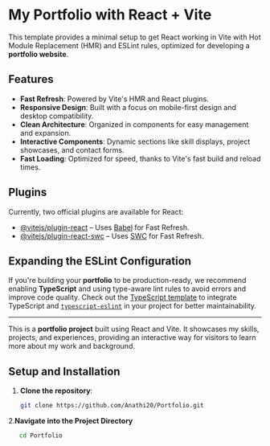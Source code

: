 # My Portfolio with React + Vite

This template provides a minimal setup to get React working in Vite with Hot Module Replacement (HMR) and ESLint rules, optimized for developing a **portfolio website**.

## Features

- **Fast Refresh**: Powered by Vite's HMR and React plugins.
- **Responsive Design**: Built with a focus on mobile-first design and desktop compatibility.
- **Clean Architecture**: Organized in components for easy management and expansion.
- **Interactive Components**: Dynamic sections like skill displays, project showcases, and contact forms.
- **Fast Loading**: Optimized for speed, thanks to Vite's fast build and reload times.

## Plugins

Currently, two official plugins are available for React:

- [@vitejs/plugin-react](https://github.com/vitejs/vite-plugin-react/blob/main/packages/plugin-react/README.md) – Uses [Babel](https://babeljs.io/) for Fast Refresh.
- [@vitejs/plugin-react-swc](https://github.com/vitejs/vite-plugin-react-swc) – Uses [SWC](https://swc.rs/) for Fast Refresh.

## Expanding the ESLint Configuration

If you're building your **portfolio** to be production-ready, we recommend enabling **TypeScript** and using type-aware lint rules to avoid errors and improve code quality. Check out the [TypeScript template](https://github.com/vitejs/vite/tree/main/packages/create-vite/template-react-ts) to integrate TypeScript and [`typescript-eslint`](https://typescript-eslint.io) in your project for better maintainability.

---

This is a **portfolio project** built using React and Vite. It showcases my skills, projects, and experiences, providing an interactive way for visitors to learn more about my work and background.

## Setup and Installation

1. **Clone the repository**:
   ```bash
   git clone https://github.com/Anathi20/Portfolio.git

2.**Navigate into the Project Directory**   
  ```bash
     cd Portfolio




